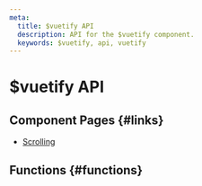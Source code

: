 ```yaml
---
meta:
  title: $vuetify API
  description: API for the $vuetify component.
  keywords: $vuetify, api, vuetify
---
```


# $vuetify API

<entry-ad />

## Component Pages {#links}

- [Scrolling](features/scrolling)

## Functions {#functions}

<api-section name="$vuetify" section="functions" />

<backmatter />

